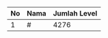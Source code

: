 | No | Nama            | Jumlah Level |
|----|-----------------|--------------|
| 1  | #    |    4276        |
